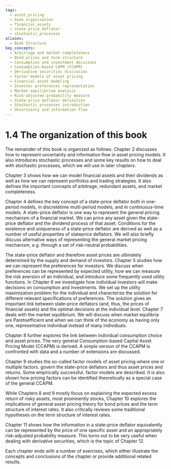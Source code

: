 ```yaml
---
tags:
  - asset_pricing
  - book_organization
  - financial_assets
  - state_price_deflator
  - stochastic_processes
aliases:
  - Book Structure
key_concepts:
  - Arbitrage and market completeness
  - Bond prices and term structure
  - Consumption and investment decisions
  - Consumption-based CAPM (CCAPM)
  - Derivative securities discussion
  - Factor models of asset pricing
  - Financial asset modeling
  - Investor preferences representation
  - Market equilibrium analysis
  - Risk-adjusted probability measure
  - State-price deflator definition
  - Stochastic processes introduction
  - Uncertainty and information flow
---
```


# 1.4 The organization of this book  

The remainder of this book is organized as follows. Chapter 2 discusses how to represent uncertainty and information flow in asset pricing models. It also introduces stochastic processes and some key results on how to deal with stochastic processes, which we will use in later chapters.  

Chapter 3 shows how we can model financial assets and their dividends as well as how we can represent portfolios and trading strategies. It also defines the important concepts of arbitrage, redundant assets, and market completeness.  

Chapter 4 defines the key concept of a state-price deflator both in one-period models, in discretetime multi-period models, and in continuous-time models. A state-price deflator is one way to represent the general pricing mechanism of a financial market. We can price any asset given the state-price deflator and the dividend process of that asset. Conditions for the existence and uniqueness of a state-price deflator are derived as well as a number of useful properties of stateprice deflators. We will also briefly discuss alternative ways of representing the general market pricing mechanism, e.g. through a set of risk-neutral probabilities.  

The state-price deflator and therefore asset prices are ultimately determined by the supply and demand of investors. Chapter 5 studies how we can represent the preferences for investors. We discuss when preferences can be represented by expected utility, how we can measure the risk aversion of an individual, and introduce some frequently used utility functions. In Chapter 6 we investigate how individual investors will make decisions on consumption and investments. We set up the utility maximization problem for the individual and characterize the solution for different relevant specifications of preferences. The solution gives an important link between state-price deflators (and, thus, the prices of financial assets) and the optimal decisions at the individual level. Chapter 7 deals with the market equilibrium. We will discuss when market equilibria are Paretoefficient and when we can think of the economy as having only one, representative individual instead of many individuals.  

Chapter 8 further explores the link between individual consumption choice and asset prices. The very general Consumption-based Capital Asset Pricing Model (CCAPM) is derived. A simple version of the CCAPM is confronted with data and a number of extensions are discussed.  

Chapter 9 studies the so-called factor models of asset pricing where one or multiple factors. govern the state-price deflators and thus asset prices and returns. Some empirically successful. factor models are described. It is also shown how pricing factors can be identified theoretically as a special case of the general CCAPM.  

While Chapters 8 and 9 mostly focus on explaining the expected excess return of risky assets, most prominently stocks, Chapter 10 explores the implications of general asset pricing theory for bond prices and the term structure of interest rates. It also critically reviews some traditional hypotheses on the term structure of interest rates.  

Chapter 11 shows how the information in a state-price deflator equivalently can be represented by the price of one specific asset and an appropriately risk-adjusted probability measure. This turns out to be very useful when dealing with derivative securities, which is the topic of Chapter 12.  

Each chapter ends with a number of exercises, which either illustrate the concepts and conclusions of the chapter or provide additional related results.
